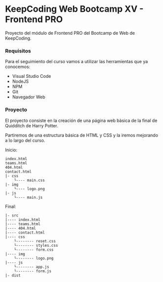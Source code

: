 # KeepCoding Web Bootcamp XV - Frontend PRO

Proyecto del módulo de Frontend PRO del Bootcamp de Web de KeepCoding.

### Requisitos
Para el seguimiento del curso vamos a utilizar las herramientas que ya conocemos:
- Visual Studio Code
- NodeJS
- NPM
- Git
- Navegador Web

### Proyecto

El proyecto consiste en la creación de una página web bàsica de la final de Quidditch de Harry Potter.

Partiremos de una estructura básica de HTML y CSS y la iremos mejorando a lo largo del curso.

Inicio:
```
index.html
teams.html
404.html
contact.html
|- css
    └---- main.css
|- img
    └---- logo.png
|- js
    └---- main.js

```

Final:
```
|- src
|---- index.html
|---- teams.html
|---- 404.html
|---- contact.html
|---- css
    └-------- reset.css
    └-------- styles.css
    └-------- form.css
|---- img
    └-------- logo.png
|---- js
    └-------- app.js
    └-------- form.js
|- dist
```